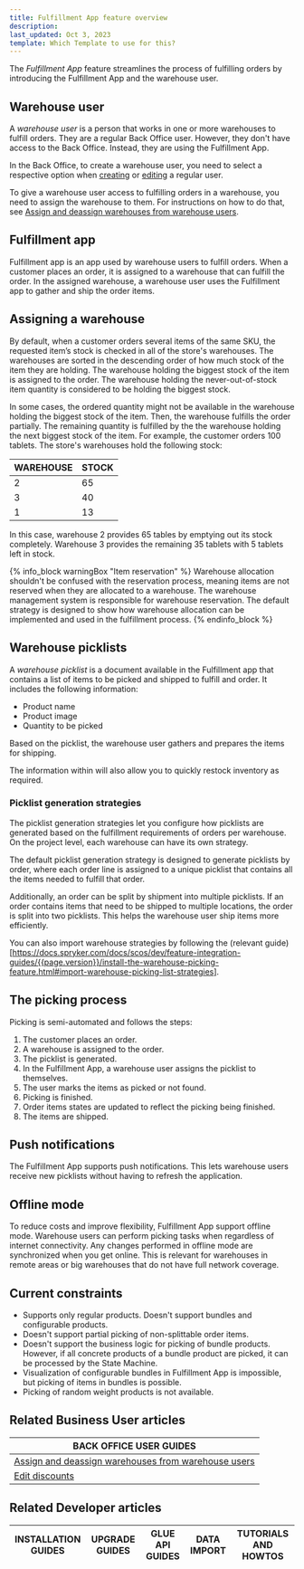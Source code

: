 ```yaml
---
title: Fulfillment App feature overview
description:
last_updated: Oct 3, 2023
template: Which Template to use for this?
---
```


The *Fulfillment App* feature streamlines the process of fulfilling orders by introducing the Fulfillment App and the warehouse user.


## Warehouse user

A *warehouse user* is a person that works in one or more warehouses to fulfill orders. They are a regular Back Office user. However, they don't have access to the Back Office. Instead,  they are using the Fulfillment App.

In the Back Office, to create a warehouse user, you need to select a respective option when [creating](/docs/pbc/all/user-management/202400.0/base-shop/manage-in-the-back-office/manage-users/create-users.html) or [editing](/docs/pbc/all/user-management/202400.0/base-shop/manage-in-the-back-office/manage-users/edit-users.html) a regular user.

To give a warehouse user access to fulfilling orders in a warehouse, you need to assign the warehouse to them. For instructions on how to do that, see [Assign and deassign warehouses from warehouse users](/docs/pbc/all/warehouse-management-system/202400.0/unified-commerce/assign-and-deassign-warehouses-from-warehouse-users.html).

## Fulfillment app

Fulfillment app is an app used by warehouse users to fulfill orders. When a customer places an order, it is assigned to a warehouse that can fulfill the order. In the assigned warehouse, a warehouse user uses the Fulfillment app to gather and ship the order items.

## Assigning a warehouse

By default, when a customer orders several items of the same SKU, the requested item’s stock is checked in all of the store's warehouses. The warehouses are sorted in the descending order of how much stock of the item they are holding. The warehouse holding the biggest stock of the item is assigned to the order. The warehouse holding the never-out-of-stock item quantity is considered to be holding the biggest stock.


In some cases, the ordered quantity might not be available in the warehouse holding the biggest stock of the item. Then, the warehouse fulfills the order partially. The remaining quantity is fulfilled by the the warehouse holding the next biggest stock of the item. For example, the customer orders 100 tablets. The store's warehouses hold the following stock:

| WAREHOUSE | STOCK |
|-|-|
| 2 | 65 |
| 3 | 40 |
| 1 | 13 |

In this case, warehouse 2 provides 65 tables by emptying out its stock completely. Warehouse 3 provides the remaining 35 tablets with 5 tablets left in stock.


{% info_block warningBox "Item reservation" %}
Warehouse allocation shouldn't be confused with the reservation process, meaning items are not reserved when they are allocated to a warehouse. The warehouse management system is responsible for warehouse reservation. The default strategy is designed to show how warehouse allocation can be implemented and used in the fulfillment process.
{% endinfo_block %}


## Warehouse picklists

A *warehouse picklist* is a document available in the Fulfillment app that contains a list of items to be picked and shipped to fulfill and order. It includes the following information:
* Product name
* Product image
* Quantity to be picked

Based on the picklist, the warehouse user gathers and prepares the items for shipping.

The information within will also allow you to quickly restock inventory as required.

### Picklist generation strategies

The picklist generation strategies let you configure how picklists are generated based on the fulfillment requirements of orders per warehouse. On the project level, each warehouse can have its own strategy.

The default picklist generation strategy is designed to generate picklists by order, where each order line is assigned to a unique picklist that contains all the items needed to fulfill that order.

Additionally, an order can be split by shipment into multiple picklists. If an order contains items that need to be shipped to multiple locations, the order is split into two picklists. This helps the warehouse user ship items more efficiently.

You can also import warehouse strategies by following the (relevant guide)[https://docs.spryker.com/docs/scos/dev/feature-integration-guides/{{page.version}}/install-the-warehouse-picking-feature.html#import-warehouse-picking-list-strategies].

## The picking process

Picking is semi-automated and follows the steps:
1. The customer places an order.
2. A warehouse is assigned to the order.
3. The picklist is generated.
4. In the Fulfillment App, a warehouse user assigns the picklist to themselves.
5. The user marks the items as picked or not found.
6. Picking is finished.
7. Order items states are updated to reflect the picking being finished.
8. The items are shipped.


## Push notifications

The Fulfillment App supports push notifications. This lets warehouse users receive new picklists without having to refresh the application.

## Offline mode

To reduce costs and improve flexibility, Fulfillment App support offline mode. Warehouse users can perform picking tasks when regardless of internet connectivity. Any changes performed in offline mode are synchronized when you get online. This is relevant for warehouses in remote areas or big warehouses that do not have full network coverage.

## Current constraints

* Supports only regular products. Doesn't support bundles and configurable products.
* Doesn't support partial picking of non-splittable order items.
* Doesn't support the business logic for picking of bundle products. However, if all concrete products of a bundle product are picked, it can be processed by the State Machine.
* Visualization of configurable bundles in Fulfillment App is impossible, but picking of items in bundles is possible.
* Picking of random weight products is not available.





## Related Business User articles

|BACK OFFICE USER GUIDES|
|---|
| [Assign and deassign warehouses from warehouse users](/docs/pbc/all/warehouse-management-system/202400.0/unified-commerce/assign-and-deassign-warehouses-from-warehouse-users.html)  |
| [Edit discounts](/docs/pbc/all/discount-management/{{page.version}}/base-shop/manage-in-the-back-office/edit-discounts.html)  |

## Related Developer articles

| INSTALLATION GUIDES  | UPGRADE GUIDES | GLUE API GUIDES | DATA IMPORT | TUTORIALS AND HOWTOS |
|---|---|---|---|---|
